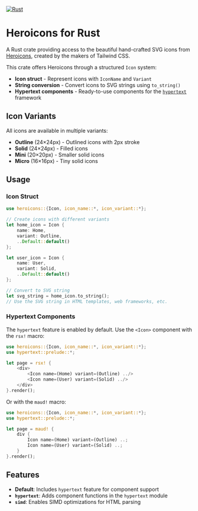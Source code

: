 [![Rust](https://github.com/dvaergiller/heroicons-rs/actions/workflows/rust_build_test.yml/badge.svg)](https://github.com/dvaergiller/heroicons-rs/actions/workflows/rust_build_test.yml)

# Heroicons for Rust

A Rust crate providing access to the beautiful hand-crafted SVG icons from
[Heroicons](https://heroicons.com), created by the makers of Tailwind CSS.

This crate offers Heroicons through a structured `Icon` system:
- **Icon struct** - Represent icons with `IconName` and `Variant`
- **String conversion** - Convert icons to SVG strings using `to_string()`
- **Hypertext components** - Ready-to-use components for the [`hypertext`](https://crates.io/crates/hypertext) framework

## Icon Variants

All icons are available in multiple variants:
- **Outline** (24×24px) - Outlined icons with 2px stroke
- **Solid** (24×24px) - Filled icons
- **Mini** (20×20px) - Smaller solid icons
- **Micro** (16×16px) - Tiny solid icons

## Usage

### Icon Struct

```rust
use heroicons::{Icon, icon_name::*, icon_variant::*};

// Create icons with different variants
let home_icon = Icon {
    name: Home,
    variant: Outline,
    ..Default::default()
};

let user_icon = Icon {
    name: User,
    variant: Solid,
    ..Default::default()
};

// Convert to SVG string
let svg_string = home_icon.to_string();
// Use the SVG string in HTML templates, web frameworks, etc.
```

### Hypertext Components

The `hypertext` feature is enabled by default. Use the `<Icon>` component with the `rsx!` macro:

```rust
use heroicons::{Icon, icon_name::*, icon_variant::*};
use hypertext::prelude::*;

let page = rsx! {
    <div>
        <Icon name=(Home) variant=(Outline) ../>
        <Icon name=(User) variant=(Solid) ../>
    </div>
}.render();
```

Or with the `maud!` macro:

```rust
use heroicons::{Icon, icon_name::*, icon_variant::*};
use hypertext::prelude::*;

let page = maud! {
    div {
        Icon name=(Home) variant=(Outline) ..;
        Icon name=(User) variant=(Solid) ..;
    }
}.render();
```

## Features

- **Default**: Includes `hypertext` feature for component support
- **`hypertext`**: Adds component functions in the `hypertext` module  
- **`simd`**: Enables SIMD optimizations for HTML parsing
